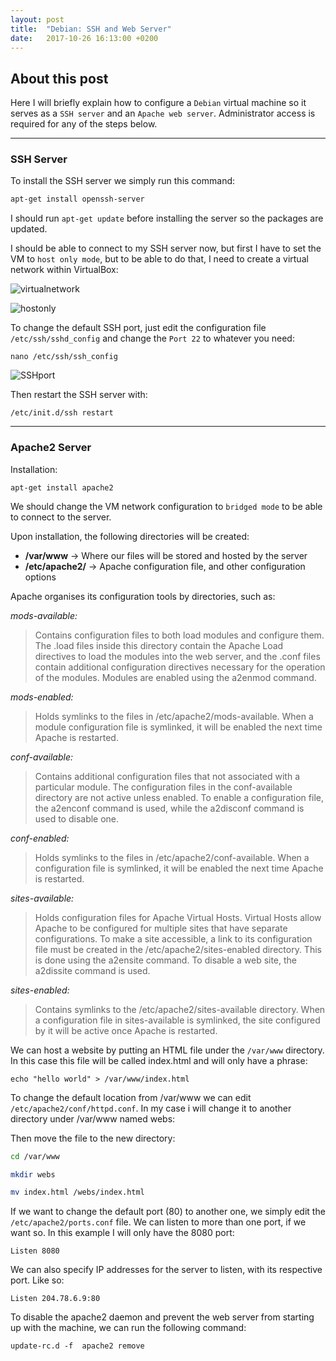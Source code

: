 ```yaml
---
layout: post
title:  "Debian: SSH and Web Server"
date:   2017-10-26 16:13:00 +0200
---
```


## [](#header-2) About this post
Here I will briefly explain how to configure a `Debian` virtual machine so it serves as a `SSH server` and an `Apache web server`. Administrator access is required for any of the steps below.

* * *

### [](#header-3) SSH Server
To install the SSH server we simply run this command:

```bash
apt-get install openssh-server
```

I should run `apt-get update` before installing the server so the packages are updated.

I should be able to connect to my SSH server now, but first I have to set the VM to `host only mode`, but to be able to do that, I need to create a virtual network within VirtualBox:

![virtualnetwork](https://i.imgur.com/kmtet2Z.png)

![hostonly](https://i.imgur.com/c8GZIxa.png)

To change the default SSH port, just edit the configuration file `/etc/ssh/sshd_config` and change the `Port 22` to whatever you need:

```Shell
nano /etc/ssh/ssh_config
```

![SSHport](https://i.imgur.com/TRbrFHo.png)

Then restart the SSH server with:

```Shell
/etc/init.d/ssh restart
```

* * *

### [](#header-3) Apache2 Server
Installation:

```Shell
apt-get install apache2
```
We should change the VM network configuration to `bridged mode` to be able to connect to the server.

Upon installation, the following directories will be created:
- **/var/www** -> Where our files will be stored and hosted by the server
- **/etc/apache2/** -> Apache configuration file, and other configuration options

Apache organises its configuration tools by directories, such as:

*mods-available:*
> Contains configuration files to both load modules and configure them. The .load files inside this directory contain the Apache Load directives to load the modules into the web server, and the .conf files contain additional configuration directives necessary for the operation of the modules. Modules are enabled using the a2enmod command.

*mods-enabled:*
> Holds symlinks to the files in /etc/apache2/mods-available. When a module configuration file is symlinked, it will be enabled the next time Apache is restarted.

*conf-available:*
> Contains additional configuration files that not associated with a particular module. The configuration files in the conf-available directory are not active unless enabled. To enable a configuration file, the a2enconf command is used, while the a2disconf command is used to disable one.

*conf-enabled:*
> Holds symlinks to the files in /etc/apache2/conf-available. When a configuration file is symlinked, it will be enabled the next time Apache is restarted.

*sites-available:*
> Holds configuration files for Apache Virtual Hosts. Virtual Hosts allow Apache to be configured for multiple sites that have separate configurations. To make a site accessible, a link to its configuration file must be created in the /etc/apache2/sites-enabled directory. This is done using the a2ensite command. To disable a web site, the a2dissite command is used.

*sites-enabled:*
> Contains symlinks to the /etc/apache2/sites-available directory. When a configuration file in sites-available is symlinked, the site configured by it will be active once Apache is restarted.

We can host a website by putting an HTML file under the `/var/www` directory. In this case this file will be called index.html and will only have a phrase:

```Shell
echo "hello world" > /var/www/index.html
```

To change the default location from /var/www we can edit `/etc/apache2/conf/httpd.conf`. In my case i will change it to another directory under /var/www named webs:

Then move the file to the new directory:

```bash
cd /var/www

mkdir webs

mv index.html /webs/index.html
```

If we want to change the default port (80) to another one, we simply edit the `/etc/apache2/ports.conf` file. We can listen to more than one port, if we want so. In this example I will only have the 8080 port:

```
Listen 8080
```

We can also specify IP addresses for the server to listen, with its respective port. Like so:
```
Listen 204.78.6.9:80
```

To disable the apache2 daemon and prevent the web server from starting up with the machine, we can run the following command:

```Shell
update-rc.d -f  apache2 remove
```
